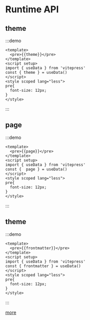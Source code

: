 
# Runtime API

## theme

:::demo
```vue
<template>
  <pre>{{theme}}</pre>
</template>
<script setup>
import { useData } from 'vitepress'
const { theme } = useData()
</script>
<style scoped lang="less">
pre{
  font-size: 12px;
}
</style>
```
:::

## page

:::demo
```vue
<template>
  <pre>{{page}}</pre>
</template>
<script setup>
import { useData } from 'vitepress'
const {  page } = useData()
</script>
<style scoped lang="less">
pre{
  font-size: 12px;
}
</style>
```
:::

## theme

:::demo
```vue
<template>
  <pre>{{frontmatter}}</pre>
</template>
<script setup>
import { useData } from 'vitepress'
const { frontmatter } = useData()
</script>
<style scoped lang="less">
pre{
  font-size: 12px;
}
</style>
```
:::

[more](https://vitepress.dev/reference/runtime-api#usedata)

<git-talk />
